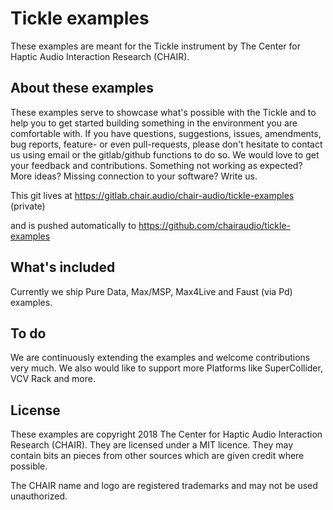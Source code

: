 # Tickle examples

These examples are meant for the Tickle instrument by The Center for Haptic Audio Interaction Research (CHAIR).


## About these examples

These examples serve to showcase what's possible with the Tickle and to help you to get started building something in the environment you are comfortable with.
If you have questions, suggestions, issues, amendments, bug reports, feature- or even pull-requests, please don't hesitate to contact us using email or the gitlab/github functions to do so. We would love to get your feedback and contributions. Something not working as expected? More ideas? Missing connection to your software? Write us.

This git lives at
https://gitlab.chair.audio/chair-audio/tickle-examples (private)

and is pushed automatically to 
https://github.com/chairaudio/tickle-examples


## What's included

Currently we ship Pure Data, Max/MSP, Max4Live and Faust (via Pd) examples.


## To do

We are continuously extending the examples and welcome contributions very much. We also would like to support more Platforms like SuperCollider, VCV Rack and more. 


## License

These examples are copyright 2018 The Center for Haptic Audio Interaction Research (CHAIR).
They are licensed under a MIT licence. They may contain bits an pieces from other sources which are given credit where possible.

The CHAIR name and logo are registered trademarks and may not be used unauthorized.
